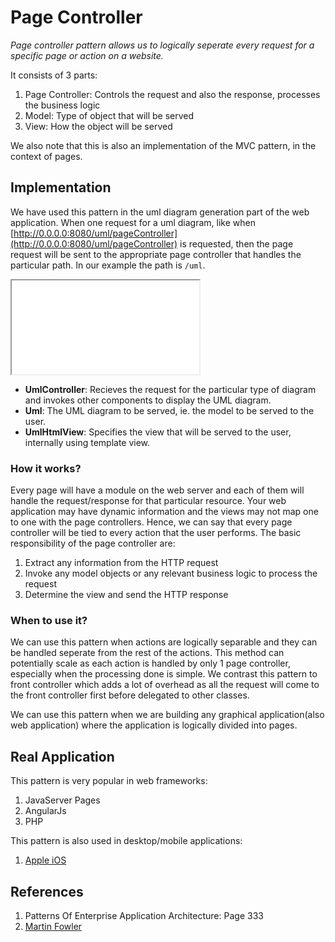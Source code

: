 # Page Controller

*Page controller pattern allows us to logically seperate every request for a specific page or action on a website.*

It consists of 3 parts:

1. Page Controller: Controls the request and also the response, processes the business logic
1. Model: Type of object that will be served
1. View: How the object will be served

We also note that this is also an implementation of the MVC pattern, in the context of pages.

## Implementation 

We have used this pattern in the uml diagram generation part of the web application. When one request for a uml diagram, like when [http://0.0.0.0:8080/uml/pageController](http://0.0.0.0:8080/uml/pageController) is requested, then the page request will be sent to the appropriate page controller that handles the particular path. In our example the path is `/uml`.

<iframe src="uml/pageController"></iframe>

* **UmlController**: Recieves the request for the particular type of diagram and invokes other components to display the UML diagram.
* **Uml**: The UML diagram to be served, ie. the model to be served to the user.
* **UmlHtmlView**: Specifies the view that will be served to the user, internally using template view.

### How it works?

Every page will have a module on the web server and each of them will handle the request/response for that particular resource. Your web application may have dynamic information and the views may not map one to one with the page controllers. Hence, we can say that every page controller will be tied to every action that the user performs. The basic responsibility of the page controller are:

1. Extract any information from the HTTP request
1. Invoke any model objects or any relevant business logic to process the request
1. Determine the view and send the HTTP response

### When to use it?

We can use this pattern when actions are logically separable and they can be handled seperate from the rest of the actions. This method can potentially scale as each action is handled by only 1 page controller, especially when the processing done is simple. We contrast this pattern to front controller which adds a lot of overhead as all the request will come to the front controller first before delegated to other classes.

We can use this pattern when we are building any graphical application(also web application) where the application is logically divided into pages.

## Real Application

This pattern is very popular in web frameworks:

1. JavaServer Pages
1. AngularJs
1. PHP

This pattern is also used in desktop/mobile applications:

1. [Apple iOS](https://developer.apple.com/library/content/documentation/WindowsViews/Conceptual/ViewControllerCatalog/Chapters/PageViewControllers.html)

## References

1. Patterns Of Enterprise Application Architecture: Page 333
1. [Martin Fowler](https://martinfowler.com/eaaCatalog/pageController.html)
